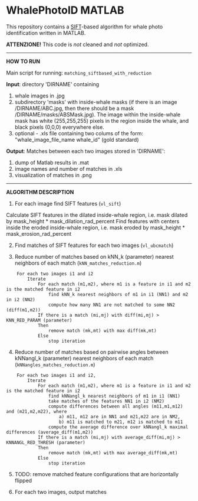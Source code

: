 WhalePhotoID MATLAB
===================

This repository contains a [SIFT](http://www.vlfeat.org/overview/sift.html)-based algorithm for whale photo identification written in MATLAB. 

**ATTENZIONE!** This code is *not* cleaned and *not* optimized.

---

**HOW TO RUN**

Main script for running: `matching_siftbased_with_reduction`

**Input**: directory 'DIRNAME' containing

1. whale images in .jpg
2. subdirectory 'masks' with inside-whale masks (if there is an image /DIRNAME/ABC.jpg, then there should be a mask /DIRNAME/masks/ABSMask.jpg). 
		The image within the inside-whale mask has white (255,255,255) pixels in the region inside the whale, and black pixels (0,0,0) everywhere else.
3. optional - .xls file containing two colums of the form: "whale_image_file_name whale_id" (gold standard)

**Output**: Matches between each two images stored in 'DIRNAME':

1. dump of Matlab results in .mat
2. image names and number of matches in .xls
3. visualization of matches in .png

---

**ALGORITHM DESCRIPTION**

1. For each image find SIFT features (`vl_sift`)

Calculate SIFT features in the dilated inside-whale region, i.e. mask dilated by mask_height * mask_dilation_rad_percent
Find features with centers inside the eroded inside-whale region, i.e. mask eroded by mask_height * mask_erosion_rad_percent
	
2. Find matches of SIFT features for each two images (`vl_ubcmatch`)

3) Reduce number of matches based on kNN_k (parameter) nearest neighbors of each match (`kNN_matches_reduction.m`)
```
	For each two images i1 and i2
		Iterate
			For each match (m1,m2), where m1 is a feature in i1 and m2 is the matched feature in i2
				find kNN_k nearest neighbors of m1 in i1 (NN1) and m2 in i2 (NN2)
				compute how many NN1 are not matched to some NN2 (diff(m1,m2))
			If there is a match (mi,mj) with diff(mi,mj) > KNN_RED_PARAM (parameter)
			Then 
				remove match (mk,mt) with max diff(mk,mt) 
			Else
				stop iteration
```				
4) Reduce number of matches based on pairwise angles between kNNangl_k (parameter) nearest neighbors of each match (`kNNangles_matches_reduction.m`)
```
	For each two images i1 and i2, 
		Iterate
			For each match (m1,m2), where m1 is a feature in i1 and m2 is the matched feature in i2
				find kNNangl_k nearest neighbors of m1 in i1 (NN1)
				take matches of the features NN1 in i2 (NM2)
				compute differences between all angles (m11,m1,m12) and (m21,m2,m22), where 
					a) m11, m12 are in NN1 and m21,m22 are in NM2,
					b) m11 is matched to m21, m12 is matched to m11
				compute the average difference over kNNangl_k maximal differences (average_diff(m1,m2))
			If there is a match (mi,mj) with average_diff(mi,mj) > KNNANGL_RED_THRESH (parameter)
			Then 
				remove match (mk,mt) with max average_diff(mk,mt) 
			Else
				stop iteration
```				
5. TODO: remove matched feature configurations that are horizontally flipped		

6. For each two images, output matches
